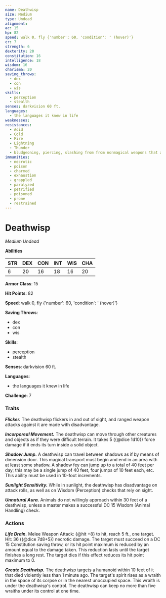 ```yaml
---
name: Deathwisp
size: Medium
type: Undead
alignment: 
ac: 15
hp: 82
speed: walk 0, fly {'number': 60, 'condition': ' (hover)'}
cr: 7
strength: 6
dexterity: 20
constitution: 16
intelligence: 18
wisdom: 16
charisma: 20
saving_throws:
  - dex
  - con
  - wis
skills:
  - perception
  - stealth
senses: darkvision 60 ft.
languages:
  - the languages it knew in life
weaknesses:
resistances:
  - Acid
  - Cold
  - Fire
  - Lightning
  - Thunder
  - bludgeoning, piercing, slashing from from nonmagical weapons that aren't silvered
immunities:
  - necrotic
  - poison
  - charmed
  - exhaustion
  - grappled
  - paralyzed
  - petrified
  - poisoned
  - prone
  - restrained
---
```


# Deathwisp

*Medium Undead*

**Abilities**

| STR | DEX | CON | INT | WIS | CHA |
| --- | --- | --- | --- | --- | --- |
| 6 | 20 | 16 | 18 | 16 | 20 |

**Armor Class**: 15

**Hit Points**: 82

**Speed**: walk 0, fly {'number': 60, 'condition': ' (hover)'}

**Saving Throws**:
  - dex
  - con
  - wis

**Skills**:
  - perception
  - stealth

**Senses**: darkvision 60 ft.

**Languages**:
  - the languages it knew in life

**Challenge**: 7

### Traits
***Flicker.*** The deathwisp flickers in and out of sight, and ranged weapon attacks against it are made with disadvantage.

***Incorporeal Movement.*** The deathwisp can move through other creatures and objects as if they were difficult terrain. It takes 5 ({@dice 1d10}) force damage if it ends its turn inside a solid object.

***Shadow Jump.*** A deathwisp can travel between shadows as if by means of dimension door. This magical transport must begin and end in an area with at least some shadow. A shadow fey can jump up to a total of 40 feet per day; this may be a single jump of 40 feet, four jumps of 10 feet each, etc. This ability must be used in 10-foot increments.

***Sunlight Sensitivity.*** While in sunlight, the deathwisp has disadvantage on attack rolls, as well as on Wisdom (Perception) checks that rely on sight.

***Unnatural Aura.*** Animals do not willingly approach within 30 feet of a deathwisp, unless a master makes a successful DC 15 Wisdom (Animal Handling) check.

### Actions
***Life Drain.*** Melee Weapon Attack: {@hit +8} to hit, reach 5 ft., one target. Hit: 36 ({@dice 7d8+5}) necrotic damage. The target must succeed on a DC 15 Constitution saving throw, or its hit point maximum is reduced by an amount equal to the damage taken. This reduction lasts until the target finishes a long rest. The target dies if this effect reduces its hit point maximum to 0.

***Create Deathwisp.*** The deathwisp targets a humanoid within 10 feet of it that died violently less than 1 minute ago. The target's spirit rises as a wraith in the space of its corpse or in the nearest unoccupied space. This wraith is under the deathwisp's control. The deathwisp can keep no more than five wraiths under its control at one time.

